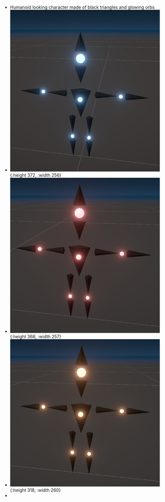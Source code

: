 - Humanoid looking character made of black triangles and glowing orbs
- ![Unity_U5XmU7MJD5.png](../assets/Unity_U5XmU7MJD5_1712688435465_0.png){:height 372, :width 256}
- ![Unity_axP7q1DpmR.png](../assets/Unity_axP7q1DpmR_1712688466983_0.png){:height 366, :width 257}
- ![Unity_sYWBH2gZqY.png](../assets/Unity_sYWBH2gZqY_1712688483639_0.png){:height 318, :width 260}
-
